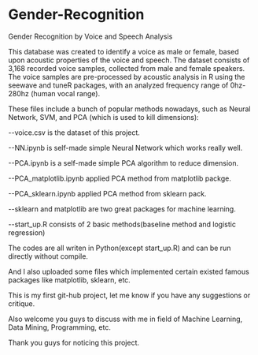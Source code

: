 # Gender-Recognition
Gender Recognition by Voice and Speech Analysis


This database was created to identify a voice as male or female, 
based upon acoustic properties of the voice and speech. 
The dataset consists of 3,168 recorded voice samples, collected from male and female speakers. 
The voice samples are pre-processed by acoustic analysis in R using the seewave and tuneR packages, 
with an analyzed frequency range of 0hz-280hz (human vocal range).


These files include a bunch of popular methods nowadays, such as Neural Network, SVM, 
and PCA (which is used to kill dimensions):


--voice.csv is the dataset of this project.

--NN.ipynb is self-made simple Neural Network which works really well.

--PCA.ipynb is a self-made simple PCA algorithm to reduce dimension.

--PCA_matplotlib.ipynb applied PCA method from matplotlib packge.

--PCA_sklearn.ipynb applied PCA method from sklearn pack.

--sklearn and matplotlib are two great packages for machine learning.

--start_up.R consists of 2 basic methods(baseline method and logistic regression)


The codes are all writen in Python(except start_up.R) and can be run directly without compile.


And I also uploaded some files which implemented certain existed famous packages like matplotlib, sklearn, etc.


This is my first git-hub project, let me know if you have any suggestions or critique.


Also welcome you guys to discuss with me in field of Machine Learning, Data Mining, Programming, etc.


Thank you guys for noticing this project.
 
